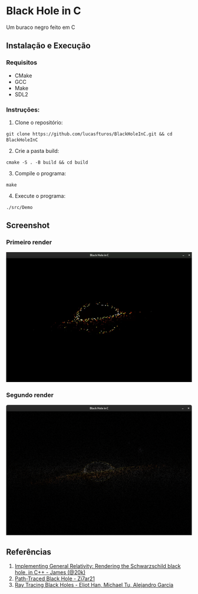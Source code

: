 # Black Hole in C

Um buraco negro feito em C

## Instalação e Execução

### Requisitos

-   CMake
-   GCC
-   Make
-   SDL2

### Instruções:

1. Clone o repositório:

```
git clone https://github.com/lucasfturos/BlackHoleInC.git && cd BlackHoleInC
```

2. Crie a pasta build:

```
cmake -S . -B build && cd build
```

3. Compile o programa:

```
make
```

4. Execute o programa:

```
./src/Demo
```

## Screenshot

### Primeiro render

![](/screenshot/out1.gif)

### Segundo render

![](/screenshot/out2.png)

## Referências

1. [Implementing General Relativity: Rendering the Schwarzschild black hole, in C++ - James (@20k)](https://20k.github.io/c++/2024/05/31/schwarzschild.html)
2. [Path-Traced Black Hole - Zi7ar21](https://www.shadertoy.com/view/7tS3DW)
3. [Ray Tracing Black Holes - Eliot Han, Michael Tu, Alejandro Garcia](https://eliot1019.github.io/Black-Hole-Raytracer/)
